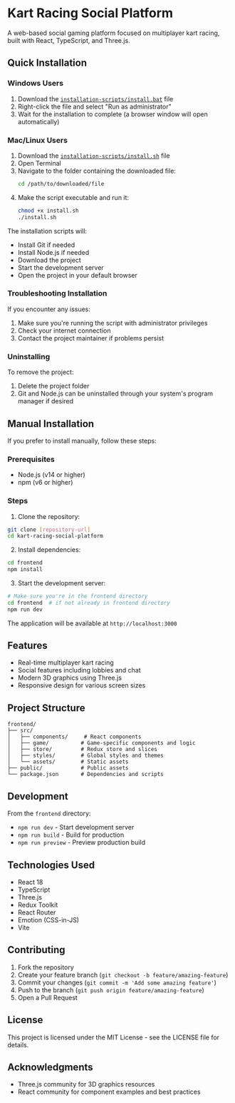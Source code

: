 # Kart Racing Social Platform

A web-based social gaming platform focused on multiplayer kart racing, built with React, TypeScript, and Three.js.

## Quick Installation

### Windows Users

1. Download the [`installation-scripts/install.bat`](install.bat) file
2. Right-click the file and select "Run as administrator"
3. Wait for the installation to complete (a browser window will open automatically)

### Mac/Linux Users

1. Download the [`installation-scripts/install.sh`](install.sh) file
2. Open Terminal
3. Navigate to the folder containing the downloaded file:
   ```bash
   cd /path/to/downloaded/file
   ```
4. Make the script executable and run it:
   ```bash
   chmod +x install.sh
   ./install.sh
   ```

The installation scripts will:
- Install Git if needed
- Install Node.js if needed
- Download the project
- Start the development server
- Open the project in your default browser

### Troubleshooting Installation

If you encounter any issues:
1. Make sure you're running the script with administrator privileges
2. Check your internet connection
3. Contact the project maintainer if problems persist

### Uninstalling

To remove the project:
1. Delete the project folder
2. Git and Node.js can be uninstalled through your system's program manager if desired

## Manual Installation

If you prefer to install manually, follow these steps:

### Prerequisites

- Node.js (v14 or higher)
- npm (v6 or higher)

### Steps

1. Clone the repository:
```bash
git clone [repository-url]
cd kart-racing-social-platform
```

2. Install dependencies:
```bash
cd frontend
npm install
```

3. Start the development server:
```bash
# Make sure you're in the frontend directory
cd frontend  # if not already in frontend directory
npm run dev
```

The application will be available at `http://localhost:3000`

## Features

- Real-time multiplayer kart racing
- Social features including lobbies and chat
- Modern 3D graphics using Three.js
- Responsive design for various screen sizes

## Project Structure

```
frontend/
├── src/
│   ├── components/     # React components
│   ├── game/          # Game-specific components and logic
│   ├── store/         # Redux store and slices
│   ├── styles/        # Global styles and themes
│   └── assets/        # Static assets
├── public/            # Public assets
└── package.json       # Dependencies and scripts
```

## Development

From the `frontend` directory:
- `npm run dev` - Start development server
- `npm run build` - Build for production
- `npm run preview` - Preview production build

## Technologies Used

- React 18
- TypeScript
- Three.js
- Redux Toolkit
- React Router
- Emotion (CSS-in-JS)
- Vite

## Contributing

1. Fork the repository
2. Create your feature branch (`git checkout -b feature/amazing-feature`)
3. Commit your changes (`git commit -m 'Add some amazing feature'`)
4. Push to the branch (`git push origin feature/amazing-feature`)
5. Open a Pull Request

## License

This project is licensed under the MIT License - see the LICENSE file for details.

## Acknowledgments

- Three.js community for 3D graphics resources
- React community for component examples and best practices